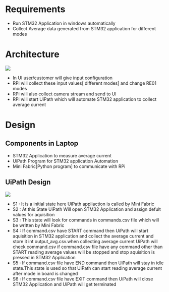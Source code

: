 <h1>Requirements</h1>
<ul>
<li>Run STM32 Application in windows automatically</li>
<li>Collect Average data generated from STM32 application for different modes</li>
</ul>
<h1>Architecture</h1>
<img src="https://drive.google.com/uc?export=view&id=1jm7zVo9MLHvEtO1UbzuHfgPIx3xklZYK">
<ul>
<li>In UI user/customer will give input configuration</li>
<li>RPi will collect these input values[ different modes] and change RE01 modes</li>
<li>RPi will also collect camera stream and send to UI</li>
<li>RPi will start UiPath which will automate STM32 application to collect average current</li> 
</ul>
<h1>Design</h1>
<h2>Components in Laptop</h2>
<ul>
<li>STM32 Application to measure average current</li>
<li>UiPath Program for STM32 application Automation</li>
<li>Mini Fabric[Python program] to communicate with RPi</li>
</ul>
<h2>UiPath Design</h2>
<img src="https://drive.google.com/uc?export=view&id=1mIztpzCtHUC1RMV4axuppdAIxI4iUiqw">
<ul>
<li>S1 : It is a initial state here UiPath appliaction is called by Mini Fabric</li>
<li>S2 : At this State UiPath Will open STM32 Application and assign defult values for aquisition</li>
<li>S3 : This state will look for commands in commands.csv file which will be written by Mini Fabric</li>
<li>S4 : If command.csv have START command then UiPath will start aquisition in STM32 application and collect the average current and store it int output_avg.csv.when collecting 
average current UiPath will check command.csv if command.csv file have any command other than START reading average values will be stopped 
and stop aquisition is pressed in STM32 Application</li>
<li>S5 : If command.csv file have END command then UiPath will stay in idle state.This state is used so that UiPath can start reading average current after mode in board is 
changed</li>
<li>S6 : If command.csv file have EXIT command then UiPath will close STM32 Application and UiPath will get terminated</li>
</ul>
